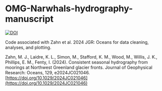 # OMG-Narwhals-hydrography-manuscript
[![DOI](https://zenodo.org/badge/594149337.svg)](https://zenodo.org/doi/10.5281/zenodo.10645550)

Code associated with Zahn et al. 2024 JGR: Oceans for data cleaning, analyses, and plotting.

Zahn, M. J., Laidre, K. L., Simon, M., Stafford, K. M., Wood, M., Willis, J. K., Phillips, E. M., Fenty, I. (2024). Consistent seasonal hydrography from moorings at Northwest Greenland glacier fronts. Journal of Geophysical Research: Oceans, 129, e2024JC021046. [https://doi.org/10.1029/2024JC021046](https://doi.org/10.1029/2024JC021046)
